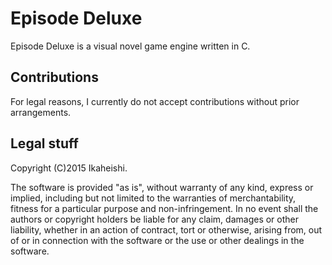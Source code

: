 Episode Deluxe
==============
Episode Deluxe is a visual novel game engine written in C.


Contributions
-------------
For legal reasons, I currently do not accept contributions without prior
arrangements.


Legal stuff
-----------
Copyright (C)2015 Ikaheishi.

The software is provided "as is", without warranty of any kind, express or
implied, including but not limited to the warranties of merchantability,
fitness for a particular purpose and non-infringement. In no event shall the
authors or copyright holders be liable for any claim, damages or other
liability, whether in an action of contract, tort or otherwise, arising from,
out of or in connection with the software or the use or other dealings in the
software.
